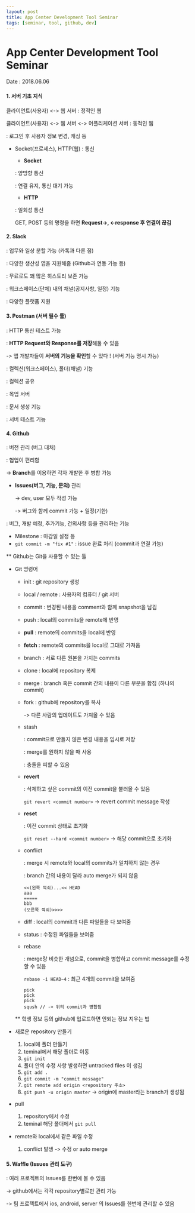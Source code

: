 ```yaml
---
layout: post
title: App Center Development Tool Seminar
tags: [seminar, tool, github, dev]
---
```


# App Center Development Tool Seminar

Date : 2018.06.06

#### 1. 서버 기초 지식

클라이언트(사용자) <-> 웹 서버 : 정적인 웹

클라이언트(사용자) <-> 웹 서버 <-> 어플리케이션 서버 : 동적인 웹

: 로그인 후 사용자 정보 변경, 캐싱 등

* Socket(프로세스), HTTP(웹) : 통신

  * **Socket**

  : 양방향 통신

  : 연결 유지, 통신 대기 가능

  * **HTTP**

  : 일회성 통신

  GET, POST 등의 명령을 하면 **Request->, <-response 후 연결이 끊김**



#### 2. Slack

: 업무와 일상 분할 가능 (카톡과 다른 점)

: 다양한 생산성 앱을 지원해줌 (Github과 연동 가능 등)

: 무료로도 꽤 많은 히스토리 보존 가능

: 워크스페이스(단체) 내의 채널(공지사항, 일정) 기능

: 다양한 플랫폼 지원



#### 3. Postman (서버 필수 툴)

: HTTP 통신 테스트 가능

: **HTTP Request와 Response를 저장**해둘 수 있음 

  -> 앱 개발자들이 **서버의 기능을 확인**할 수 있다 ! (서버 기능 명시 가능)

: 컬렉션(워크스페이스), 폴더(채널) 기능

: 컬렉션 공유

: 목업 서버

: 문서 생성 기능

: 서버 테스트 기능



#### 4. Github

: 버전 관리 (버그 대처)

: 협업이 편리함

  -> **Branch**를 이용하면 각자 개발한 후 병합 가능

*  **Issues(버그, 기능, 문의)** 관리

    -> dev, user 모두 작성 가능

    -> 버그와 함께 commit 가능 + 일정(기한)

  : 버그, 개발 예정, 추가기능, 건의사항 등을 관리하는 기능

  * Milestone : 마감일 설정 등
  * ```git commit -m "fix #1"``` : issue 완료 처리 (commit과 연결 가능)



** Github는 Git을 사용할 수 있는 툴

* Git 명령어

  * init : git repository 생성

  * local / remote : 사용자의 컴퓨터 / git 서버

  * commit : 변경된 내용을 comment와 함께 snapshot을 남김

  * push : local의 commits을 remote에 반영

  * **pull** : remote의 commits을 local에 반영

  * **fetch** : remote의 commits을 local로 그대로 가져옴

  * branch : 서로 다른 원본을 가지는 commits

  * clone : local에 repository 복제

  * merge : branch 혹은 commit 간의 내용이 다른 부분을 합침 (하나의 commit)

  * fork : github에 repository를 복사

    -> 다른 사람의 업데이트도 가져올 수 있음

  * stash 

    : commit으로 만들지 않은 변경 내용을 임시로 저장

    : merge를 원하지 않을 때 사용

    : 충돌을 피할 수 있음

  * **revert** 

    : 삭제하고 싶은 commit의 이전 commit을 불러올 수 있음

    ```git revert <commit number>``` -> revert commit message 작성

  * **reset** 

    : 이전 commit 상태로 초기화

    ```git reset --hard <commit number>``` -> 해당 commit으로 초기화

  * conflict 

    : merge 시 remote와 local의 commits가 일치하지 않는 경우

    : branch 간의 내용이 달라 auto merge가 되지 않음

    ```
    <<(왼쪽 꺽쇠)...<< HEAD
    aaa 
    =====
    bbb
    (오른쪽 꺽쇠)>>>>
    ```

  * diff : local의 commit과 다른 파일들을 다 보여줌

  * status : 수정된 파일들을 보여줌

  * rebase 

    : merge랑 비슷한 개념으로, commit을 병합하고 commit message를 수정할 수 있음

    ```rebase -i HEAD~4``` : 최근 4개의 commit을 보여줌

    ```
    pick
    pick
    pick
    sqush // -> 위의 commit과 병합됨
    ```

  

  ** 학생 정보 등의 github에 업로드하면 안되는 정보 지우는 법



* 새로운 repository 만들기
  1. local에 폴더 만들기
  2. teminal에서 해당 폴더로 이동
  3.  ```git init```
  4. 폴더 안의 수정 사항 발생하면 untracked files 이 생김
  5. ```git add .```
  6. ```git commit -m "commit message"```
  7. ```git remote add origin <repository 주소>```
  8. ```git push -u origin master``` -> origin에 master라는 branch가 생성됨

* pull
  1. repository에서 수정
  2. teminal 해당 폴더에서 ```git pull```
* remote와 local에서 같은 파일 수정
  1. conflict 발생 -> 수정 or auto merge



#### 5. Waffle (Issues 관리 도구)

: 여러 프로젝트의 Issues를 한번에 볼 수 있음 

  -> github에서는 각각 repository별로만 관리 가능

  -> 팀 프로젝트에서 ios, android, server 의 Issues를 한번에 관리할 수 있음





















